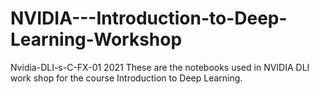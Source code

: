 # NVIDIA---Introduction-to-Deep-Learning-Workshop
Nvidia-DLI-s-C-FX-01 2021
These are the notebooks used in NVIDIA DLI work shop for the course Introduction to Deep Learning.

